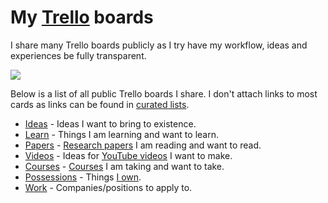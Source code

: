 # My [Trello](https://trello.com/nikivi) boards

I share many Trello boards publicly as I try have my workflow, ideas and experiences be fully transparent.

![](https://i.imgur.com/9D8r87q.png)

Below is a list of all public Trello boards I share. I don't attach links to most cards as links can be found in [curated lists](https://github.com/learn-anything/curated-lists#readme).

- [Ideas](https://trello.com/b/alB1ryRP) - Ideas I want to bring to existence.
- [Learn](https://trello.com/b/cu32qF3q) - Things I am learning and want to learn.
- [Papers](https://trello.com/b/EKl1Ie3q) - [Research papers](../research-papers/research-papers.md) I am reading and want to read.
- [Videos](https://trello.com/b/Qoa5pkrQ) - Ideas for [YouTube videos](my-youtube.md) I want to make.
- [Courses](https://trello.com/b/KXiTLwSA) - [Courses](../courses/courses.md) I am taking and want to take.
- [Possessions](https://trello.com/b/HotsLGsc) - Things [I own](../minimalism/minimalism.md).
- [Work](https://trello.com/b/w58QRfB0) - Companies/positions to apply to.
